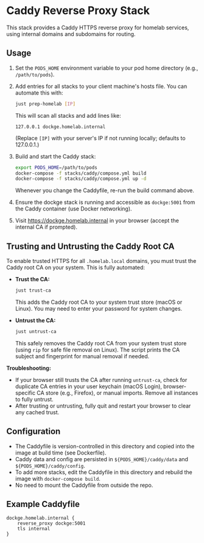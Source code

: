 # Caddy Reverse Proxy Stack

This stack provides a Caddy HTTPS reverse proxy for homelab services, using internal domains and subdomains for routing.

## Usage

1. Set the `PODS_HOME` environment variable to your pod home directory (e.g., `/path/to/pods`).

2. Add entries for all stacks to your client machine's hosts file. You can automate this with:

    ```sh
    just prep-homelab [IP]
    ```
    This will scan all stacks and add lines like:
    ```
    127.0.0.1 dockge.homelab.internal
    ```
    (Replace `[IP]` with your server's IP if not running locally; defaults to 127.0.0.1.)

3. Build and start the Caddy stack:

    ```sh
    export PODS_HOME=/path/to/pods
    docker-compose -f stacks/caddy/compose.yml build
    docker-compose -f stacks/caddy/compose.yml up -d
    ```

    Whenever you change the Caddyfile, re-run the build command above.
4. Ensure the dockge stack is running and accessible as `dockge:5001` from the Caddy container (use Docker networking).

5. Visit https://dockge.homelab.internal in your browser (accept the internal CA if prompted).

## Trusting and Untrusting the Caddy Root CA

To enable trusted HTTPS for all `.homelab.local` domains, you must trust the Caddy root CA on your system. This is fully automated:

- **Trust the CA:**
  ```sh
  just trust-ca
  ```
  This adds the Caddy root CA to your system trust store (macOS or Linux). You may need to enter your password for system changes.

- **Untrust the CA:**
  ```sh
  just untrust-ca
  ```
  This safely removes the Caddy root CA from your system trust store (using `rip` for safe file removal on Linux). The script prints the CA subject and fingerprint for manual removal if needed.

**Troubleshooting:**
- If your browser still trusts the CA after running `untrust-ca`, check for duplicate CA entries in your user keychain (macOS Login), browser-specific CA store (e.g., Firefox), or manual imports. Remove all instances to fully untrust.
- After trusting or untrusting, fully quit and restart your browser to clear any cached trust.

## Configuration

- The Caddyfile is version-controlled in this directory and copied into the image at build time (see Dockerfile).
- Caddy data and config are persisted in `${PODS_HOME}/caddy/data` and `${PODS_HOME}/caddy/config`.
- To add more stacks, edit the Caddyfile in this directory and rebuild the image with `docker-compose build`.
- No need to mount the Caddyfile from outside the repo.

## Example Caddyfile

```
dockge.homelab.internal {
    reverse_proxy dockge:5001
    tls internal
}
```
